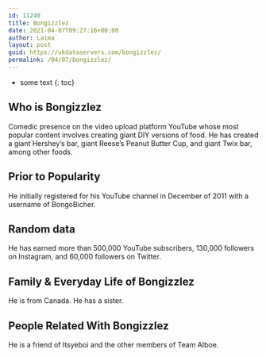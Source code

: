 ```yaml
---
id: 11240
title: Bongizzlez
date: 2021-04-07T09:27:16+00:00
author: Laima
layout: post
guid: https://ukdataservers.com/bongizzlez/
permalink: /04/07/bongizzlez/
---
```


* some text
{: toc}


## Who is Bongizzlez
                  
                  
                  
Comedic presence on the video upload platform YouTube whose most popular content involves creating giant DIY versions of food. He has created a giant Hershey&#8217;s bar, giant Reese&#8217;s Peanut Butter Cup, and giant Twix bar, among other foods.
                  
              
            
              
            
                
                
                
## Prior to Popularity
                  
                  
                  
He initially registered for his YouTube channel in December of 2011 with a username of BongoBicher.
                  
              
            
              
            
                
                
                
## Random data
                  
                  
                  
He has earned more than 500,000 YouTube subscribers, 130,000 followers on Instagram, and 60,000 followers on Twitter.
                  
              
            
              
            
                
                
                
## Family & Everyday Life of Bongizzlez
                  
                  
                  
He is from Canada. He has a sister.
                  
              
            
              
            
                
                
                
## People Related With Bongizzlez
                  
                  
                  
He is a friend of Itsyeboi and the other members of Team Alboe.
                  
              
            
              
            
                
              
            
              
              
            
            
              
            
          
          
          